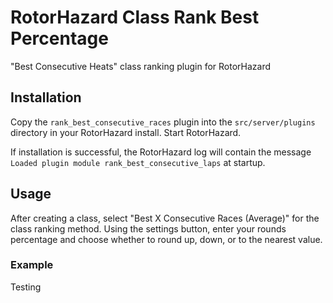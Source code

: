 # RotorHazard Class Rank Best Percentage
"Best Consecutive Heats" class ranking plugin for RotorHazard

## Installation

Copy the `rank_best_consecutive_races` plugin into the `src/server/plugins` directory in your RotorHazard install. Start RotorHazard.

If installation is successful, the RotorHazard log will contain the message `Loaded plugin module rank_best_consecutive_laps` at startup.

## Usage

After creating a class, select "Best X Consecutive Races (Average)" for the class ranking method. Using the settings button, enter your rounds percentage and choose whether to round up, down, or to the nearest value.

### Example

Testing